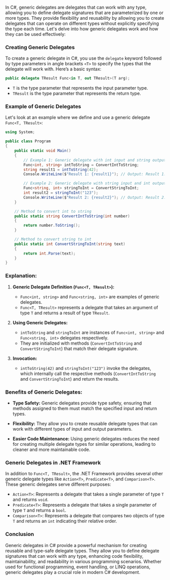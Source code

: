 In C#, generic delegates are delegates that can work with any type, allowing you to define delegate signatures that are parameterized by one or more types. They provide flexibility and reusability by allowing you to create delegates that can operate on different types without explicitly specifying the type each time. Let's delve into how generic delegates work and how they can be used effectively:

### Creating Generic Delegates

To create a generic delegate in C#, you use the `delegate` keyword followed by type parameters in angle brackets `<T>` to specify the types that the delegate will work with. Here’s a basic syntax:

```csharp
public delegate TResult Func<in T, out TResult>(T arg);
```

- `T` is the type parameter that represents the input parameter type.
- `TResult` is the type parameter that represents the return type.

### Example of Generic Delegates

Let's look at an example where we define and use a generic delegate `Func<T, TResult>`:

```csharp
using System;

public class Program
{
    public static void Main()
    {
        // Example 1: Generic delegate with int input and string output
        Func<int, string> intToString = ConvertIntToString;
        string result1 = intToString(42);
        Console.WriteLine($"Result 1: {result1}"); // Output: Result 1: 42

        // Example 2: Generic delegate with string input and int output
        Func<string, int> stringToInt = ConvertStringToInt;
        int result2 = stringToInt("123");
        Console.WriteLine($"Result 2: {result2}"); // Output: Result 2: 123
    }

    // Method to convert int to string
    public static string ConvertIntToString(int number)
    {
        return number.ToString();
    }

    // Method to convert string to int
    public static int ConvertStringToInt(string text)
    {
        return int.Parse(text);
    }
}
```

### Explanation:

1. **Generic Delegate Definition (`Func<T, TResult>`):**
   - `Func<int, string>` and `Func<string, int>` are examples of generic delegates.
   - `Func<T, TResult>` represents a delegate that takes an argument of type `T` and returns a result of type `TResult`.

2. **Using Generic Delegates:**
   - `intToString` and `stringToInt` are instances of `Func<int, string>` and `Func<string, int>` delegates respectively.
   - They are initialized with methods (`ConvertIntToString` and `ConvertStringToInt`) that match their delegate signature.

3. **Invocation:**
   - `intToString(42)` and `stringToInt("123")` invoke the delegates, which internally call the respective methods (`ConvertIntToString` and `ConvertStringToInt`) and return the results.

### Benefits of Generic Delegates:

- **Type Safety:** Generic delegates provide type safety, ensuring that methods assigned to them must match the specified input and return types.
  
- **Flexibility:** They allow you to create reusable delegate types that can work with different types of input and output parameters.
  
- **Easier Code Maintenance:** Using generic delegates reduces the need for creating multiple delegate types for similar operations, leading to cleaner and more maintainable code.

### Generic Delegates in .NET Framework

In addition to `Func<T, TResult>`, the .NET Framework provides several other generic delegate types like `Action<T>`, `Predicate<T>`, and `Comparison<T>`. These generic delegates serve different purposes:

- `Action<T>`: Represents a delegate that takes a single parameter of type `T` and returns `void`.
- `Predicate<T>`: Represents a delegate that takes a single parameter of type `T` and returns a `bool`.
- `Comparison<T>`: Represents a delegate that compares two objects of type `T` and returns an `int` indicating their relative order.

### Conclusion

Generic delegates in C# provide a powerful mechanism for creating reusable and type-safe delegate types. They allow you to define delegate signatures that can work with any type, enhancing code flexibility, maintainability, and readability in various programming scenarios. Whether used for functional programming, event handling, or LINQ operations, generic delegates play a crucial role in modern C# development.